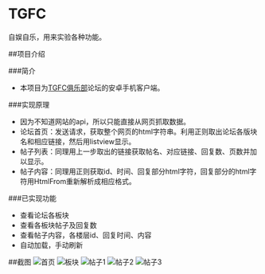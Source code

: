 # TGFC
自娱自乐，用来实验各种功能。


##项目介绍

###简介
* 本项目为[TGFC俱乐部](http://club.tgfcer.com/)论坛的安卓手机客户端。

###实现原理
* 因为不知道网站的api，所以只能直接从网页抓取数据。
* 论坛首页：发送请求，获取整个网页的html字符串。利用正则取出论坛各版块名和相应链接，然后用listview显示。
* 帖子列表：同理用上一步取出的链接获取帖名、对应链接、回复数、页数并加以显示。
* 帖子内容：同理用正则获取id、时间、回复部分html字符，回复部分的html字符用HtmlFrom重新解析成相应格式。

###已实现功能
* 查看论坛各板块
* 查看各板块帖子及回复数
* 查看帖子内容，各楼层id、回复时间、内容
* 自动加载，手动刷新

##截图
![首页](http://ww1.sinaimg.cn/mw690/74de6eafgw1euea7v84faj20a00hsab2.jpg)  ![板块](http://ww1.sinaimg.cn/mw690/74de6eafgw1euea7vslrqj20a00hsjtc.jpg)
![帖子1](http://ww1.sinaimg.cn/mw690/74de6eafgw1euea7ww9d2j20a00hs771.jpg)
![帖子2](http://ww4.sinaimg.cn/mw690/74de6eafgw1euea7xxrt9j20a00hswgc.jpg)
![帖子3](http://ww3.sinaimg.cn/mw690/74de6eafgw1euea7z2kazj20a00hswgc.jpg)
  
